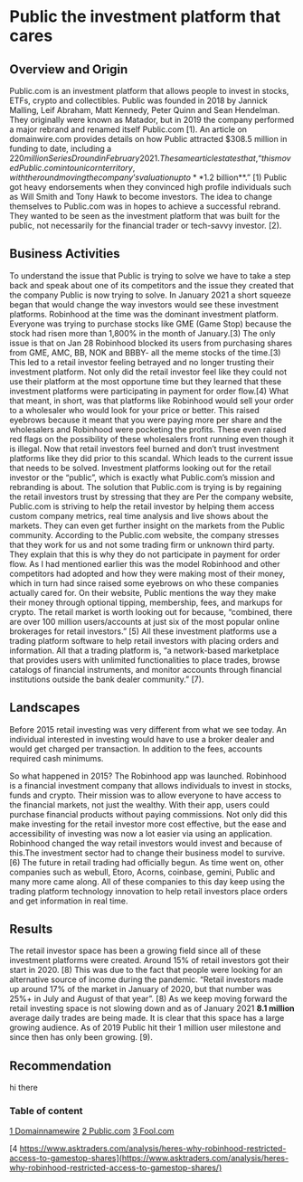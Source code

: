 # Public the investment platform that cares

## Overview and Origin

Public.com is an investment platform that allows people to invest in stocks, ETFs, crypto and collectibles. Public was founded in 2018 by Jannick Malling, Leif Abraham, Matt Kennedy, Peter Quinn and Sean Hendelman. They originally were known as Matador, but in 2019 the company performed a major rebrand and renamed itself Public.com [1). An article on domainwire.com provides details on how Public attracted $308.5 million in funding to date, including a $220 million Series D round in February 2021. The same article states that, “this moved Public.com into unicorn territory, with the round moving the company’s valuation up to **$1.2 billion**.” [1) Public got heavy endorsements when they convinced high profile individuals such as Will Smith and Tony Hawk to become investors. The idea to change themselves to Public.com was in hopes to achieve a successful rebrand. They wanted to be seen as the investment platform that was built for the public, not necessarily for the financial trader or tech-savvy investor. [2). 

## Business Activities

To understand the issue that Public is trying to solve we have to take a step back and speak about one of its competitors and the issue they created that the company Public is now trying to solve.
In January 2021 a short squeeze began that would change the way investors would see these investment platforms. Robinhood at the time was the dominant investment platform. Everyone was trying to purchase stocks like GME (Game Stop) because the stock had risen more than 1,800% in the month of January.[3) The only issue is that on Jan 28 Robinhood blocked its users from purchasing shares from GME, AMC, BB, NOK and BBBY- all the meme stocks of the time.[3) This led to a retail investor feeling betrayed and no longer trusting their investment platform. Not only did the retail investor feel like they could not use their platform at the most opportune time but they learned that these investment platforms were participating in payment for order flow.[4) What that meant, in short, was that platforms like Robinhood would sell your order to a wholesaler who would look for your price or better. This raised eyebrows because it meant that you were paying more per share and the wholesalers and Robinhood were pocketing the profits. These even raised red flags on the possibility of these wholesalers front running even though it is illegal.
Now that retail investors feel burned and don’t trust investment platforms like they did prior to this scandal. Which leads to the current issue that needs to be solved. Investment platforms looking out for the retail investor or the “public”, which is exactly what Public.com’s mission and rebranding is about.
The solution that Public.com is trying is by regaining the retail investors trust by stressing that they are 
Per the company website, Public.com is striving to help the retail investor by helping them access custom company metrics, real time analysis and live shows about the markets. They can even get further insight on the markets from the Public community. According to the Public.com website, the company stresses that they work for us and not some trading firm or unknown third party. They explain that this is why they do not participate in payment for order flow. 
As I had mentioned earlier this was the model Robinhood and other competitors had adopted and how they were making most of their money, which in turn had since raised some eyebrows on who these companies actually cared for. On their website, Public mentions the way they make their money through optional tipping, membership, fees, and markups for crypto. The retail market is worth looking out for because, “combined, there are over 100 million users/accounts at just six of the most popular online brokerages for retail investors.” [5) All these investment platforms use a trading platform software to help retail investors with placing orders and information. All that a trading platform is, “a network-based marketplace that provides users with unlimited functionalities to place trades, browse catalogs of financial instruments, and monitor accounts through financial institutions outside the bank dealer community.” [7).

## Landscapes

Before 2015 retail investing was very different from what we see today. An individual interested in investing would have to use a broker dealer and would get charged per transaction. In addition to the fees, accounts required cash minimums. 

So what happened in 2015? The Robinhood app was launched. Robinhood is a financial investment company that allows individuals to invest in stocks, funds and crypto. Their mission was to allow everyone to have access to the financial markets, not just the wealthy. With their app, users could purchase financial products without paying commissions. Not only did this make investing for the retail investor more cost effective, but the ease and accessibility of investing was now a lot easier via using an application. Robinhood changed the way retail investors would invest and because of this.The investment sector had to change their business model to survive. [6) The future in retail trading had officially begun. As time went on, other companies such as webull, Etoro, Acorns, coinbase, gemini, Public and many more came along. All of these companies to this day keep using the trading platform technology innovation to help retail investors place orders and get information in real time.

## Results

The retail investor space has been a growing field since all of these investment platforms were created. Around 15% of retail investors got their start in 2020. [8) This was due to the fact that people were looking for an alternative source of income during the pandemic. “Retail investors made up around 17% of the market in January of 2020, but that number was 25%+ in July and August of that year”. [8) As we keep moving forward the retail investing space is not slowing down and as of January 2021 **8.1 million** average daily trades are being made. It is clear that this space has a large growing audience. As of 2019 Public hit their 1 million user milestone and since then has only been growing. [9). 

## Recommendation

hi there


### Table of content
[1 Domainnamewire](https://domainnamewire.com/2021/09/16/public-com/#:~:text=Founded%20in%202018%2C%20Public.com%20started%20life%20as%20Matador%2C,seems%20that%20Matador%20wasn%E2%80%99t%20content%20with%20its%20name.)
[2 Public.com](https://public.com/about-us)
[3 Fool.com](https://www.fool.com/the-ascent/buying-stocks/articles/why-did-robinhood-shut-down-gamestop-trading/)

[4 https://www.asktraders.com/analysis/heres-why-robinhood-restricted-access-to-gamestop-shares](https://www.asktraders.com/analysis/heres-why-robinhood-restricted-access-to-gamestop-shares/)